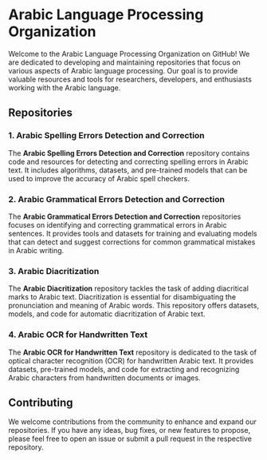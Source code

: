 # Arabic Language Processing Organization

Welcome to the Arabic Language Processing Organization on GitHub! We are dedicated to developing and maintaining repositories that focus on various aspects of Arabic language processing. Our goal is to provide valuable resources and tools for researchers, developers, and enthusiasts working with the Arabic language.

## Repositories

### 1. Arabic Spelling Errors Detection and Correction

The **Arabic Spelling Errors Detection and Correction** repository contains code and resources for detecting and correcting spelling errors in Arabic text. It includes algorithms, datasets, and pre-trained models that can be used to improve the accuracy of Arabic spell checkers.

### 2. Arabic Grammatical Errors Detection and Correction

The **Arabic Grammatical Errors Detection and Correction** repositories focuses on identifying and correcting grammatical errors in Arabic sentences. It provides tools and datasets for training and evaluating models that can detect and suggest corrections for common grammatical mistakes in Arabic writing.

### 3. Arabic Diacritization

The **Arabic Diacritization** repository tackles the task of adding diacritical marks to Arabic text. Diacritization is essential for disambiguating the pronunciation and meaning of Arabic words. This repository offers datasets, models, and code for automatic diacritization of Arabic text.

### 4. Arabic OCR for Handwritten Text

The **Arabic OCR for Handwritten Text** repository is dedicated to the task of optical character recognition (OCR) for handwritten Arabic text. It provides datasets, pre-trained models, and code for extracting and recognizing Arabic characters from handwritten documents or images.

## Contributing

We welcome contributions from the community to enhance and expand our repositories. If you have any ideas, bug fixes, or new features to propose, please feel free to open an issue or submit a pull request in the respective repository.


